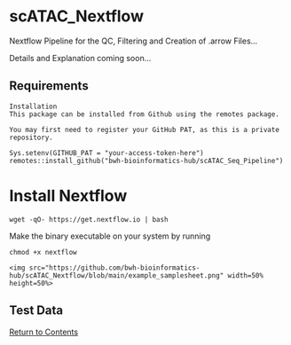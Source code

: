 # scATAC_Nextflow

Nextflow Pipeline for the QC, Filtering and Creation of .arrow Files...

Details and Explanation coming soon...
## Requirements

```
Installation
This package can be installed from Github using the remotes package.

You may first need to register your GitHub PAT, as this is a private repository.

Sys.setenv(GITHUB_PAT = "your-access-token-here")
remotes::install_github("bwh-bioinformatics-hub/scATAC_Seq_Pipeline")
```
# Install Nextflow
```
wget -qO- https://get.nextflow.io | bash
```
Make the binary executable on your system by running
```
chmod +x nextflow
```

```
<img src="https://github.com/bwh-bioinformatics-hub/scATAC_Nextflow/blob/main/example_samplesheet.png" width=50% height=50%>
```

## Test Data


[Return to Contents](#contents)


